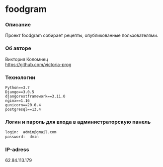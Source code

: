 # foodgram

### Описание
Проект foodgram собирает рецепты, опубликованные пользователями.

### Об авторе 
Виктория Коломиец  
https://github.com/victoria-prog

### Технологии
```
Python==3.7
Django==3.0.5
djangorestframework==3.11.0
nginx==1.16
gunicorn==20.0.4
postgresql==13.4
```

### Логин и пароль для входа в администраторскую панель
```bash
login:  admin@gmail.com
password:  dmin
```

### IP-adress
62.84.113.179

